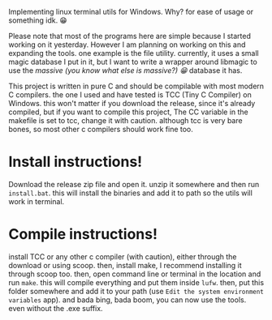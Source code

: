 Implementing linux terminal utils for Windows. Why? for ease of usage or something idk. 😁

Please note that most of the programs here are simple because I started working on it yesterday. However I am planning on working on this and expanding the tools. one example is the file utility. currently, it uses a small magic database I put in it, but I want to write a wrapper around libmagic to use the *massive (you know what else is massive?) 😁* database it has.

This project is written in pure C and should be compilable with most modern C compilers. the one I used and have tested is TCC (Tiny C Compiler) on Windows. this won't matter if you download the release, since it's already compiled, but if you want to compile this project, The CC variable in the makefile is set to tcc, change it with caution. although tcc is very bare bones, so most other c compilers should work fine too.

# Install instructions!

Download the release zip file and open it. unzip it somewhere and then run `install.bat`. this will install the binaries and add it to path so the utils will work in terminal.

# Compile instructions!

install TCC or any other c compiler (with caution), either through the download or using scoop. then, install make, I recommend installing it through scoop too. then, open command line or terminal in the location and run `make`. this will compile everything and put them inside `lufw`. then, put this folder somewhere and add it to your path (use `Edit the system environment variables` app). and bada bing, bada boom, you can now use the tools. even without the .exe suffix. 